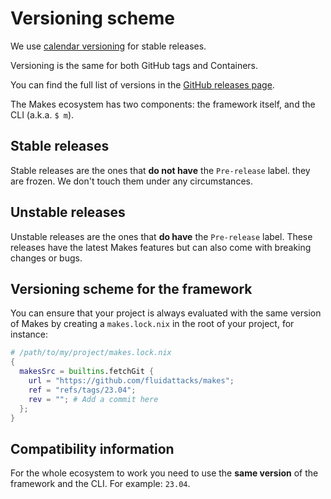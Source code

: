 # Versioning scheme

We use [calendar versioning](https://calver.org/) for stable releases.

Versioning is the same for both GitHub tags and Containers.

You can find
the full list of versions in the
[GitHub releases page](https://github.com/fluidattacks/makes/releases).

The Makes ecosystem has two components:
the framework itself, and the CLI (a.k.a. `$ m`).

## Stable releases

Stable releases are the ones that **do not have** the `Pre-release` label.
they are frozen.
We don't touch them under any circumstances.

## Unstable releases

Unstable releases are the ones
that **do have** the `Pre-release` label.
These releases have the latest Makes features
but can also come with breaking changes or bugs.

## Versioning scheme for the framework

You can ensure
that your project is always evaluated
with the same version of Makes
by creating a `makes.lock.nix` in the root of your project,
for instance:

```nix
# /path/to/my/project/makes.lock.nix
{
  makesSrc = builtins.fetchGit {
    url = "https://github.com/fluidattacks/makes";
    ref = "refs/tags/23.04";
    rev = ""; # Add a commit here
  };
}
```

## Compatibility information

For the whole ecosystem to work
you need to use the **same version**
of the framework and the CLI.
For example: `23.04`.
